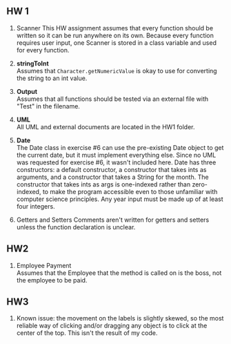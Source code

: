 ## HW 1
1. Scanner 
This HW assignment assumes that every function should be written so it can be run anywhere on its own. Because every function requires user input, one Scanner is stored in a class variable and used for every function. 

2. **stringToInt**  
Assumes that `Character.getNumericValue` is okay to use for converting the string to an int value. 

3. **Output**  
Assumes that all functions should be tested via an external file with "Test" in the filename. 

4. **UML**  
All UML and external documents are located in the HW1 folder. 

5. **Date**  
The Date class in exercise #6 can use the pre-existing Date object to get the current date, but it must implement everything else. Since no UML was requested for exercise #6, it wasn't included here. 
Date has three constructors: a default constructor, a constructor that takes ints as arguments, and a constructor that takes a String for the month. The constructor that takes ints as args is one-indexed rather than zero-indexed, to make the program accessible even to those unfamiliar with computer science principles. 
Any year input must be made up of at least four integers.  

6. Getters and Setters
Comments aren't written for getters and setters unless the function declaration is unclear. 

## HW2

1. Employee Payment  
Assumes that the Employee that the method is called on is the boss, not the employee to be paid. 

## HW3

1. Known issue: the movement on the labels is slightly skewed, so the most reliable way of clicking and/or dragging any object is to click at the center of the top. This isn't the result of my code. 
